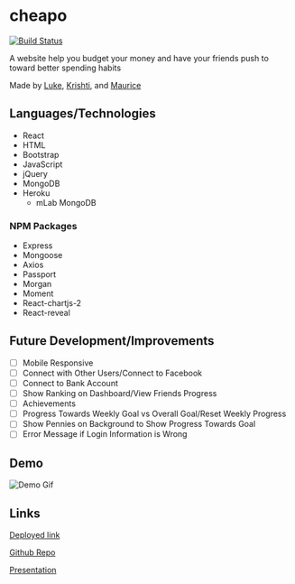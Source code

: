 # cheapo
[![Build Status](https://travis-ci.com/LMBoyle/cheapo.svg?branch=master)](https://travis-ci.com/LMBoyle/cheapo)

A website help you budget your money and have your friends push to toward better spending habits

Made by [Luke](https://github.com/LMBoyle), [Krishti](https://github.com/krishb09), and [Maurice](https://github.com/moeewebb)

## Languages/Technologies 
* React
* HTML
* Bootstrap
* JavaScript
* jQuery
* MongoDB
* Heroku
  * mLab MongoDB 

### NPM Packages
* Express
* Mongoose
* Axios
* Passport
* Morgan
* Moment
* React-chartjs-2
* React-reveal

## Future Development/Improvements
- [ ] Mobile Responsive
- [ ] Connect with Other Users/Connect to Facebook
- [ ] Connect to Bank Account
- [ ] Show Ranking on Dashboard/View Friends Progress
- [ ] Achievements
- [ ] Progress Towards Weekly Goal vs Overall Goal/Reset Weekly Progress
- [ ] Show Pennies on Background to Show Progress Towards Goal
- [ ] Error Message if Login Information is Wrong

## Demo
![Demo Gif](./client/public/cheapoDemo.gif)

## Links

[Deployed link](https://cheapo-lmk.herokuapp.com/)

[Github Repo](https://github.com/LMBoyle/cheapo)

[Presentation](https://docs.google.com/presentation/d/1LxdLOHVndMekW2jzFvFRxmnqDS16xsBc_cBJzBlE19Y/edit?usp=sharing)
